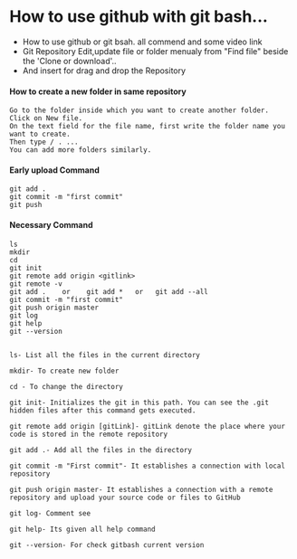 # How to use github with git bash...

- How to use github or git bsah. all commend and some video link
- Git Repository Edit,update file or folder menualy from "Find file" beside the 'Clone or download'..
- And insert for drag and drop the Repository

#### How to create a new folder in same repository
```
Go to the folder inside which you want to create another folder.
Click on New file.
On the text field for the file name, first write the folder name you want to create.
Then type / . ...
You can add more folders similarly.
```
#### Early upload Command
```
git add .
git commit -m "first commit"
git push

```



#### Necessary Command  
```
ls
mkdir
cd
git init	
git remote add origin <gitlink>
git remote -v
git add .    or    git add *   or   git add --all     
git commit -m "first commit"
git push origin master
git log
git help
git --version


ls- List all the files in the current directory

mkdir- To create new folder

cd - To change the directory

git init- Initializes the git in this path. You can see the .git hidden files after this command gets executed.

git remote add origin [gitLink]- gitLink denote the place where your code is stored in the remote repository

git add .- Add all the files in the directory

git commit -m "First commit"- It establishes a connection with local repository

git push origin master- It establishes a connection with a remote repository and upload your source code or files to GitHub

git log- Comment see

git help- Its given all help command 

git --version- For check gitbash current version
```
